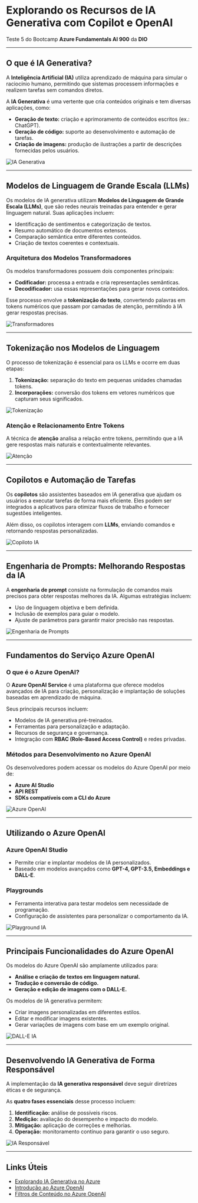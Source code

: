 # Explorando os Recursos de IA Generativa com Copilot e OpenAI  

Teste 5 do Bootcamp **Azure Fundamentals AI 900** da **DIO**  

---

## O que é IA Generativa?  

A **Inteligência Artificial (IA)** utiliza aprendizado de máquina para simular o raciocínio humano, permitindo que sistemas processem informações e realizem tarefas sem comandos diretos.  

A **IA Generativa** é uma vertente que cria conteúdos originais e tem diversas aplicações, como:  

- **Geração de texto:** criação e aprimoramento de conteúdos escritos (ex.: ChatGPT).  
- **Geração de código:** suporte ao desenvolvimento e automação de tarefas.  
- **Criação de imagens:** produção de ilustrações a partir de descrições fornecidas pelos usuários.  

![IA Generativa](https://source.unsplash.com/800x400/?artificial,intelligence)  

---

## Modelos de Linguagem de Grande Escala (LLMs)  

Os modelos de IA generativa utilizam **Modelos de Linguagem de Grande Escala (LLMs)**, que são redes neurais treinadas para entender e gerar linguagem natural. Suas aplicações incluem:  

- Identificação de sentimentos e categorização de textos.  
- Resumo automático de documentos extensos.  
- Comparação semântica entre diferentes conteúdos.  
- Criação de textos coerentes e contextuais.  

### Arquitetura dos Modelos Transformadores  

Os modelos transformadores possuem dois componentes principais:  

- **Codificador:** processa a entrada e cria representações semânticas.  
- **Decodificador:** usa essas representações para gerar novos conteúdos.  

Esse processo envolve a **tokenização do texto**, convertendo palavras em tokens numéricos que passam por camadas de atenção, permitindo à IA gerar respostas precisas.  

![Transformadores](https://source.unsplash.com/800x400/?deep,learning)  

---

## Tokenização nos Modelos de Linguagem  

O processo de tokenização é essencial para os LLMs e ocorre em duas etapas:  

1. **Tokenização:** separação do texto em pequenas unidades chamadas tokens.  
2. **Incorporações:** conversão dos tokens em vetores numéricos que capturam seus significados.  

![Tokenização](https://source.unsplash.com/800x400/?data,science)  

### Atenção e Relacionamento Entre Tokens  

A técnica de **atenção** analisa a relação entre tokens, permitindo que a IA gere respostas mais naturais e contextualmente relevantes.  

![Atenção](https://source.unsplash.com/800x400/?ai,technology)  

---

## Copilotos e Automação de Tarefas  

Os **copilotos** são assistentes baseados em IA generativa que ajudam os usuários a executar tarefas de forma mais eficiente. Eles podem ser integrados a aplicativos para otimizar fluxos de trabalho e fornecer sugestões inteligentes.  

Além disso, os copilotos interagem com **LLMs**, enviando comandos e retornando respostas personalizadas.  

![Copiloto IA](https://source.unsplash.com/800x400/?automation,robot)  

---

## Engenharia de Prompts: Melhorando Respostas da IA  

A **engenharia de prompt** consiste na formulação de comandos mais precisos para obter respostas melhores da IA. Algumas estratégias incluem:  

- Uso de linguagem objetiva e bem definida.  
- Inclusão de exemplos para guiar o modelo.  
- Ajuste de parâmetros para garantir maior precisão nas respostas.  

![Engenharia de Prompts](https://source.unsplash.com/800x400/?communication,writing)  

---

## Fundamentos do Serviço Azure OpenAI  

### O que é o Azure OpenAI?  

O **Azure OpenAI Service** é uma plataforma que oferece modelos avançados de IA para criação, personalização e implantação de soluções baseadas em aprendizado de máquina.  

Seus principais recursos incluem:  

- Modelos de IA generativa pré-treinados.  
- Ferramentas para personalização e adaptação.  
- Recursos de segurança e governança.  
- Integração com **RBAC (Role-Based Access Control)** e redes privadas.  

### Métodos para Desenvolvimento no Azure OpenAI  

Os desenvolvedores podem acessar os modelos do Azure OpenAI por meio de:  
- **Azure AI Studio**  
- **API REST**  
- **SDKs compatíveis com a CLI do Azure**  

![Azure OpenAI](https://source.unsplash.com/800x400/?cloud,computing)  

---

## Utilizando o Azure OpenAI  

### **Azure OpenAI Studio**  
- Permite criar e implantar modelos de IA personalizados.  
- Baseado em modelos avançados como **GPT-4, GPT-3.5, Embeddings e DALL-E**.  

### **Playgrounds**  
- Ferramenta interativa para testar modelos sem necessidade de programação.  
- Configuração de assistentes para personalizar o comportamento da IA.  

![Playground IA](https://source.unsplash.com/800x400/?tech,experiment)  

---

## Principais Funcionalidades do Azure OpenAI  

Os modelos do Azure OpenAI são amplamente utilizados para:  

- **Análise e criação de textos em linguagem natural.**  
- **Tradução e conversão de código.**  
- **Geração e edição de imagens com o DALL-E.**  

Os modelos de IA generativa permitem:  
- Criar imagens personalizadas em diferentes estilos.  
- Editar e modificar imagens existentes.  
- Gerar variações de imagens com base em um exemplo original.  

![DALL-E IA](https://source.unsplash.com/800x400/?ai,art)  

---

## Desenvolvendo IA Generativa de Forma Responsável  

A implementação da **IA generativa responsável** deve seguir diretrizes éticas e de segurança.  

As **quatro fases essenciais** desse processo incluem:  
1. **Identificação:** análise de possíveis riscos.  
2. **Medição:** avaliação do desempenho e impacto do modelo.  
3. **Mitigação:** aplicação de correções e melhorias.  
4. **Operação:** monitoramento contínuo para garantir o uso seguro.  

![IA Responsável](https://source.unsplash.com/800x400/?ethics,ai)  

---

## Links Úteis  

- [Explorando IA Generativa no Azure](https://microsoftlearning.github.io/mslearn-ai-fundamentals/Instructions/Labs/12-generative-ai.html)  
- [Introdução ao Azure OpenAI](https://microsoftlearning.github.io/mslearn-ai-fundamentals/Instructions/Labs/13-azure-openai.html)  
- [Filtros de Conteúdo no Azure OpenAI](https://microsoftlearning.github.io/mslearn-ai-fundamentals/Instructions/Labs/14-azure-openai.html)  
